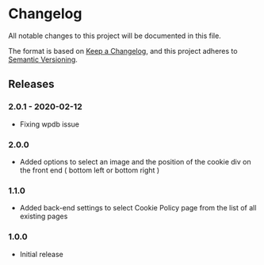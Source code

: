 # Changelog
All notable changes to this project will be documented in this file.

The format is based on [Keep a Changelog](https://keepachangelog.com/en/1.0.0/), and this project adheres to [Semantic Versioning](https://semver.org/spec/v2.0.0.html).

## Releases

### 2.0.1 - 2020-02-12
- Fixing wpdb issue

### 2.0.0
- Added options to select an image and the position of the cookie div on the front end ( bottom left or bottom right )

### 1.1.0
- Added back-end settings to select Cookie Policy page from the list of all existing pages

### 1.0.0
- Initial release